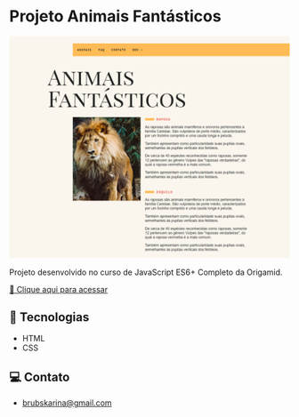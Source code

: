 # Projeto Animais Fantásticos

![preview](./assets/img.af.png)

Projeto desenvolvido no curso de JavaScript ES6+ Completo da Origamid.

[🔗 Clique aqui para acessar](https://brunakarina.github.io./animais-fantasticos/)


## 🚀 Tecnologias

- HTML
- CSS

## 💻 Contato
- brubskarina@gmail.com
